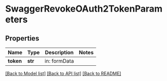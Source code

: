 # SwaggerRevokeOAuth2TokenParameters

## Properties
Name | Type | Description | Notes
------------ | ------------- | ------------- | -------------
**token** | **str** | in: formData | 

[[Back to Model list]](../README.md#documentation-for-models) [[Back to API list]](../README.md#documentation-for-api-endpoints) [[Back to README]](../README.md)


